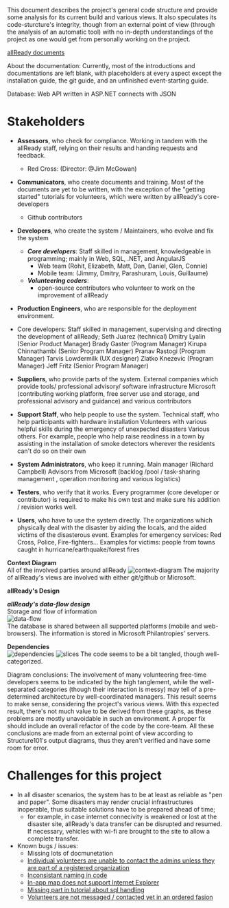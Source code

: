 This document describes the project's general code structure and provide some analysis for its current build and various views.
It also speculates its code-sturcture's integrity, though from an external point of view (through the analysis of an automatic tool) with no in-depth understandings of the project as one would get from personally working on the project.

[allReady documents](https://github.com/PhillipKatz/allReady/tree/master/docs)


About the documentation:
Currently, most of the introductions and documentations are left blank, with placeholders at every aspect except the installation guide, the git guide, and an unfinished event-starting guide.


Database: Web API written in ASP.NET connects with JSON

Stakeholders
=============
* **Assessors**, who check for compliance.
Working in tandem with the allReady staff, relying on their results and handing requests and feedback.
  * Red Cross: (Director: @Jim McGowan)

* **Communicators**, who create documents and training.
Most of the documents are yet to be written, with the exception of the "getting started" tutorials for volunteers, which were written by allReady's core-developers
  * Github contributors

* **Developers**, who create the system / Maintainers, who evolve and fix the system
  * ***Core developers***: Staff skilled in management, knowledgeable in programming; mainly in Web, SQL, .NET, and AngularJS
    *	Web team (Rohit, Elizabeth, Matt, Dan, Daniel, Glen, Connie)
    *	Mobile team: (Jimmy, Dmitry, Parashuram, Louis, Guillaume)
  * ***Volunteering coders***:
    * open-source contributors who volunteer to work on the improvement of allReady

* **Production Engineers**, who are responsible for the deployment environment.
 * Core developers: Staff skilled in management, supervising and directing the development of allReady; 
	Seth Juarez (technical)
	Dmitry Lyalin (Senior Product Manager)
	Brady Gaster (Program Manager)
	Kirupa Chinnathambi (Senior Program Manager)
	Pranav Rastogi (Program Manager)
	Tarvis Lowdermilk (UX designer)
	Zlatko Knezevic (Program Manager)
	Jeff Fritz (Senior Program Manager)
	

* **Suppliers**, who provide parts of the system.
External companies which provide tools/ professional advisory/ software infrastructure
Microsoft (contributing working platform, free server use and storage, and professional advisory and guidance) and various contributors

* **Support Staff**, who help people to use the system.
Technical staff, who help participants with hardware installation
Volunteers with various helpful skills during the emergency of unexpected disasters
Various others. For example, people who help raise readiness in a town by assisting in the installation of smoke detectors wherever the residents can't do so on their own

* **System Administrators**, who keep it running.
Main manager (Richard Campbell)
Advisors from Microsoft (backlog /pool / task-sharing management , operation monitoring and various logistics)

* **Testers**, who verify that it works.
Every programmer (core developer or contributor) is required to make his own test and make sure his addition / revision works well.

* **Users**, who have to use the system directly.
The organizations which physically deal with the disaster by aiding the locals, and the aided victims of the disasterous event.
Examples for emergency services: Red Cross, Police, Fire-fighters...
Examples for victims: people from towns caught in hurricane/earthquake/forest fires 


**Context Diagram**  
All of the involved parties around allReady
![context-diagram](https://github.com/turner11/ASOSMA/blob/master/allReady/imgs/Context%20Diagram.png)
The majority of allReady's views are involved with either git/github or Microsoft.


**allReady's Design**  

 
***allReady's data-flow design***  
Storage and flow of information  
![data-flow](https://github.com/turner11/ASOSMA/blob/master/allReady/imgs/data_flow.jpg)  
The database is shared between all supported platforms (mobile and web-browsers). The information is stored in Microsoft Philantropies' servers.  

**Dependencies**  
![dependencies](https://github.com/turner11/ASOSMA/blob/master/allReady/imgs/graph.png)
![slices](https://github.com/turner11/ASOSMA/blob/master/allReady/imgs/slices.png)
The code seems to be a bit tangled, though well-categorized.

Diagram conclusions:
The involvement of many volunteering free-time developers seems to be indicated by the high tanglement, while the well-separated categories (though their interaction is messy) may tell of a pre-determined architecture by well-coordinated managers. This result seems to make sense, considering the project's various views.
With this expected result, there's not much value to be derived from these graphs, as these problems are mostly unavoidable in such an environment. A proper fix should include an overall refactor of the code by the core-team.
All these conclusions are made from an external point of view according to Structure101's output diagrams, thus they aren't verified and have some room for error.




Challenges for this project
============================
* In all disaster scenarios, the system has to be at least as reliable as "pen and paper". Some disasters may render crucial infrastructures inoperable, thus suitable solutions have to be prepared ahead of time;
  - for example, in case internet connecivity is weakened or lost at the disaster site, allReady's data transfer can be disrupted and resumed. If necessary, vehicles with wi-fi are brought to the site to allow a complete transfer.
* Known bugs / issues:
  - Missing lots of docmunetation
  - [Individual volunteers are unable to contact the admins unless they are part of a registered organization](https://github.com/HTBox/allReady/issues/1929)
  - [Inconsistant naming in code](https://github.com/HTBox/allReady/issues/1940)
  - [In-app map does not support Internet Explorer](https://github.com/HTBox/allReady/issues/1550)
  - [Missing part in tutorial about sql handling](https://github.com/HTBox/allReady/issues/1844)
  - [Volunteers are not messaged / contacted yet in an ordered fasion](https://github.com/HTBox/allReady/issues/1842)
  
  
